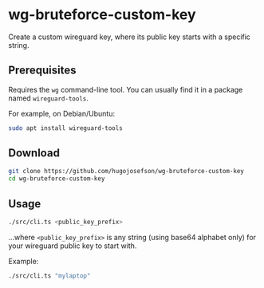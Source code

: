 # wg-bruteforce-custom-key

Create a custom wireguard key, where its public key starts with a specific
string.

## Prerequisites

Requires the `wg` command-line tool. You can usually find it in a package named
`wireguard-tools`.

For example, on Debian/Ubuntu:

```sh
sudo apt install wireguard-tools
```

## Download

```sh
git clone https://github.com/hugojosefson/wg-bruteforce-custom-key
cd wg-bruteforce-custom-key
```

## Usage

```sh
./src/cli.ts <public_key_prefix>
```

...where `<public_key_prefix>` is any string (using base64 alphabet only) for
your wireguard public key to start with.

Example:

```sh
./src/cli.ts "mylaptop"
```
